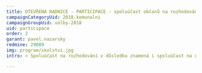 ```yaml
---
title: OTEVŘENÁ RADNICE - PARTICIPACE - spoluúčast občanů na rozhodování
campaignCategoryUid: 2018-komunalni
campaignGroupUid: volby-2018
uid: participace
order: 2
garant: pavel.nazarsky
redmine: 29089
img: program/skolstvi.jpg
intro: > Spoluúčast na rozhodování v důsledku znamená i spoluúčast na užívání obecního majetku. Čím smysluplněji bude s majetkem a prostředky obce nakládáno, tím větší díl připadne na užívání občany.

---
```


